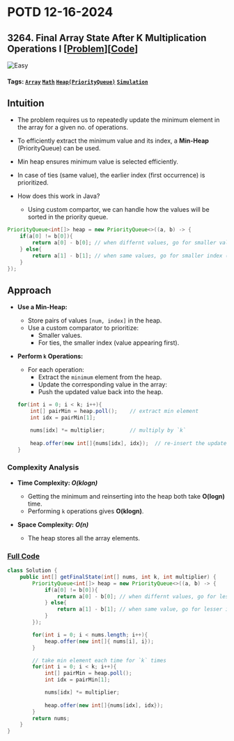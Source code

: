 # POTD 12-16-2024


## 3264. Final Array State After K Multiplication Operations I [[Problem](https://leetcode.com/problems/final-array-state-after-k-multiplication-operations-i/description/)][[Code](https://github.com/AKR-2803/DSA-Declassified/blob/main/POTD-Leetcode/December/code/FinalArrayStateAfterK.java)]

 ![Easy](https://img.shields.io/badge/Easy-green?style=for-the-badge) 
<!-- ![Medium](https://img.shields.io/badge/Medium-yellow?style=for-the-badge)   -->
<!-- ![Hard](https://img.shields.io/badge/Hard-red?style=for-the-badge) -->

#### **Tags:** [`Array`](https://leetcode.com/problem-list/array/) [`Math`](https://leetcode.com/problem-list/math/) [`Heap(PriorityQueue)`](https://leetcode.com/problem-list/heap-priority-queue/) [`Simulation`](https://leetcode.com/problem-list/simulation/)

## Intuition

- The problem requires us to repeatedly update the minimum element in the array for a given no. of operations. 
- To efficiently extract the minimum value and its index, a **Min-Heap** (PriorityQueue) can be used.

- Min heap ensures minimum value is selected efficiently.
- In case of ties (same value), the earlier index (first occurrence) is prioritized.
- How does this work in Java?
    - Using custom compartor, we can handle how the values will be sorted in the priority queue.

```java
PriorityQueue<int[]> heap = new PriorityQueue<>((a, b) -> {
    if(a[0] != b[0]){
        return a[0] - b[0]; // when differnt values, go for smaller value
    } else{
        return a[1] - b[1]; // when same values, go for smaller index (value appearing first)
    }
});
```

## Approach
-  **Use a Min-Heap:**
   - Store pairs of values `[num, index]` in the heap.
   - Use a custom comparator to prioritize:
     - Smaller values.
     - For ties, the smaller index (value appearing first).

- **Perform `k` Operations:**
   - For each operation:
     - Extract the `minimum` element from the heap.
     - Update the corresponding value in the array:  
     - Push the updated value back into the heap.
    
    ```java
    for(int i = 0; i < k; i++){
        int[] pairMin = heap.poll();    // extract min element
        int idx = pairMin[1];

        nums[idx] *= multiplier;        // multiply by `k`
        
        heap.offer(new int[]{nums[idx], idx});  // re-insert the updated value back into heap
    }
    ```

### Complexity Analysis

- **Time Complexity: _O(klogn)_**  
    - Getting the minimum and reinserting into the heap both take **O(logn)** time.  
    - Performing `k` operations gives **O(klogn)**.

- **Space Complexity: _O(n)_**  
    - The heap stores all the array elements.

### [Full Code](https://github.com/AKR-2803/DSA-Declassified/blob/main/POTD-Leetcode/December/code/FinalArrayStateAfterK.java)

```java
class Solution {
    public int[] getFinalState(int[] nums, int k, int multiplier) {
        PriorityQueue<int[]> heap = new PriorityQueue<>((a, b) -> {
            if(a[0] != b[0]){
                return a[0] - b[0]; // when differnt values, go for lesser one
            } else{
                return a[1] - b[1]; // when same value, go for lesser index (value appearing first)
            }   
        });

        for(int i = 0; i < nums.length; i++){
            heap.offer(new int[]{ nums[i], i});
        }

        // take min element each time for `k` times
        for(int i = 0; i < k; i++){
            int[] pairMin = heap.poll();
            int idx = pairMin[1];

            nums[idx] *= multiplier;
            
            heap.offer(new int[]{nums[idx], idx});
        }
        return nums;
    }
}
```